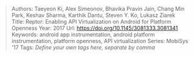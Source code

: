 > Authors: Taeyeon Ki, Alex Simeonov, Bhavika Pravin Jain, Chang Min Park, Keshav Sharma, Karthik Dantu, Steven Y. Ko, Lukasz Ziarek
> Title: Reptor: Enabling API Virtualization on Android for Platform Openness
> Year: 2017
> Url: https://doi.org/10.1145/3081333.3081341
> Keywords: android app instrumentation, android platform instrumentation, platform openness, API virtualization
> Series: MobiSys '17
> Tags: *Define your own tags here, separate by comma*